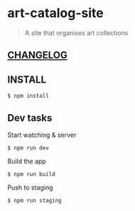 # art-catalog-site

> A site that organises art collections



## [CHANGELOG](./CHANGELOG.md)

## INSTALL

```shell
$ npm install
```

## Dev tasks

Start watching & server  
```shell
$ npm run dev
```

Build the app  
```shell
$ npm run build
```

Push to staging  
```shell
$ npm run staging
```
